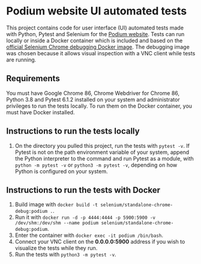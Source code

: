 # Podium website UI automated tests
This project contains code for user interface (UI) automated tests made
 with Python, Pytest and Selenium for the [Podium
 website](https://www.podium.com/). 
 Tests can run locally or inside a Docker container which is included and based 
 on the [official Selenium Chrome debugging Docker
  image](https://github.com/SeleniumHQ/docker-selenium/tree/selenium-3#debugging).
 The debugging image was chosen because it allows visual inspection with a VNC client 
 while tests are running. 

## Requirements

You must have Google Chrome 86, Chrome Webdriver for Chrome 86, Python 3.8 and
 Pytest 6.1.2 installed on your system and administrator privileges to run the 
 tests locally. To run them on the Docker container, you must have Docker installed.

## Instructions to run the tests locally
1. On the directory you pulled this project, run the tests with `pytest -v`.
 If Pytest is not on the path environment variable of your system, append the
  Python interpreter to the command and run Pytest as a module, with 
  `python -m pytest -v` or `python3 -m pytest -v`, depending on how Python
   is configured on your system.

## Instructions to run the tests with Docker

1. Build image with `docker build -t selenium/standalone-chrome-debug:podium .`.
1. Run it with `docker run -d -p 4444:4444 -p 5900:5900 -v 
/dev/shm:/dev/shm --name podium selenium/standalone-chrome-debug:podium`.
1. Enter the container with `docker exec -it podium /bin/bash`.
1. Connect your VNC client on the **0.0.0.0:5900** address if you wish to 
visualize the tests while they run.
1. Run the tests with `python3 -m pytest -v`.